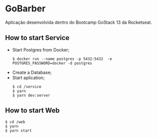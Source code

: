 # GoBarber
Aplicação desenvolvida dentro do Bootcamp GoStack 13 da Rocketseat.


## How to start Service

- Start Postgres from Docker;
    ```
    $ docker run --name postgres -p 5432:5432  -e POSTGRES_PASSWORD=docker -d postgres
    ```
- Create a Database;
- Start aplication;
    ```
    $ cd /service
    $ yarn
    $ yarn dev:server
    ```

## How to start Web

```
$ cd /web
$ yarn
$ yarn start
```